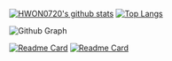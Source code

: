 [![HWON0720's github stats](https://github-readme-stats.vercel.app/api?username=HWON0720&line_height=24&width=150&show_icons=true&count_private=true&hide=stars&theme=nightowl)](https://github.com/HWON0720)
[![Top Langs](https://github-readme-stats.vercel.app/api/top-langs/?username=HWON0720&layout=compact&theme=nightowl)](https://github.com/HWON0720)

![Github Graph](https://activity-graph.herokuapp.com/graph?username=HWON0720&area=false&theme=xcode&hide_border=true)

[![Readme Card](https://github-readme-stats.vercel.app/api/pin/?username=HWON0720&repo=algorithm-by-python&&show_owner=true&theme=nightowl)](https://github.com/HWON0720/algorithm-by-python)
[![Readme Card](https://github-readme-stats.vercel.app/api/pin/?username=HWON0720&repo=TIL&&show_owner=true&theme=nightowl)](https://github.com/HWON0720/TIL)


<!--
**HWON0720/HWON0720** is a ✨ _special_ ✨ repository because its `README.md` (this file) appears on your GitHub profile.

Here are some ideas to get you started:

- 🔭 I’m currently working on ...
- 🌱 I’m currently learning ...
- 👯 I’m looking to collaborate on ...
- 🤔 I’m looking for help with ...
- 💬 Ask me about ...
- 📫 How to reach me: ...
- 😄 Pronouns: ...
- ⚡ Fun fact: ...
-->
